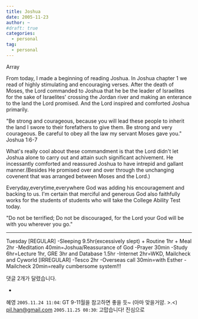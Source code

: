 ```yaml
---
title: Joshua
date: 2005-11-23
author: ~
#draft: true
categories:
  - personal
tag:
  - personal
---
```




Array

From today, I made a beginning of reading Joshua.
In Joshua chapter 1 we read of highly stimulating and encouraging verses.
After the death of Moses, the Lord commanded to Joshua that he be the leader of Israelites 
for the sake of Israelites' crossing the Jordan river and making an enterance to the land the Lord promised.
And the Lord inspired and comforted Joshua primarily.

"Be strong and courageous, because you will lead these people to inherit the land I swore to their forefathers to give them. Be strong and very courageous. Be careful to obey all the law my servant Moses gave you." Joshua 1:6-7

What's really cool about these commandment is that the Lord didn't let Joshua alone to carry out and attain such significant achivement.
He incessantly comforted and reassured Joshua to have intrepid and gallant manner.(Besides He promised over and over through the unchanging covenent that was arranged between Moses and the Lord.)

Everyday,everytime,everywhere
God was adding his encouragement and backing to us.
I'm certain that merciful and generous God also faithfully works for the students of students who will take the College Ability Test today.

"Do not be terrified; Do not be discouraged, for the Lord your God will be with you wherever you go."

-------
Tuesday
[REGULAR]
-Sleeping 9.5hr(excessively slept) + Routine 1hr + Meal 2hr
-Meditation 40min=Joshua/Reassurance of God
-Prayer 30min
-Study 6hr=Lecture 1hr, GRE 3hr and Database 1.5hr
-Internet 2hr=WKD, Mailcheck and Cyworld
[IRREGULAR]
-Tesco 2hr
-Overseas call 30min=with Esther
-Mailcheck 20min=really cumbersome system!!!


 댓글  2개가 달렸습니다.

- 
 혜영 `2005.11.24 11:04`: 
GT 9-11월을 참고하면 좋을 듯~ (아마 맞을거얌. &gt;.&lt;)
 pil.han@gmail.com `2005.11.25 08:30`: 
고맙습니다! 진심으로




